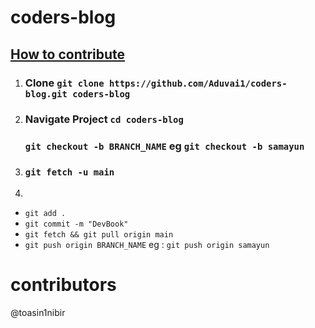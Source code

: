 # coders-blog


## [How to contribute](https://www.dataschool.io/how-to-contribute-on-github)

1. ### Clone `git clone https://github.com/Aduvai1/coders-blog.git coders-blog`
2. 
    ### Navigate Project `cd coders-blog`
	### `git checkout -b BRANCH_NAME` eg `git checkout -b samayun`
3. ### `git fetch -u main`
4. 
 * `git add .`
 * `git commit -m "DevBook"`
 * `git fetch && git pull origin main`
 * `git push origin BRANCH_NAME` eg : `git push origin samayun`
 
 # contributors
 @toasin1nibir